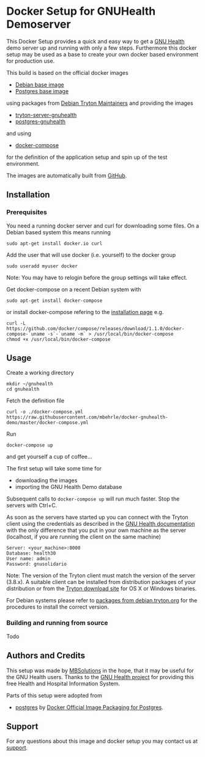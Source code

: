 # Docker Setup for GNUHealth Demoserver

This Docker Setup provides a quick and easy way to get a
[GNU Health](http://www.gnuhealth.org/index.html) demo server
up and running with only a few steps.
Furthermore this docker setup may be used as a base to create your
own docker based environment for production use.

This build is based on the official docker images

* [Debian base image](https://registry.hub.docker.com/_/debian/)
* [Postgres base image](https://registry.hub.docker.com/_/postgres/)

using packages from [Debian Tryton Maintainers](http://tryton.alioth.debian.org/)
and providing the images

* [tryton-server-gnuhealth](https://registry.hub.docker.com/u/mbsolutions/tryton-server-gnuhealth/)
* [postgres-gnuhealth](https://registry.hub.docker.com/u/mbsolutions/tryton-server-gnuhealth/)

and using

* [docker-compose](https://docs.docker.com/compose/)

for the definition of the application setup and spin up of the test
environment.

The images are automatically built from [GitHub](https://github.com/mbehrle/docker-gnuhealth-demo).

## Installation

### Prerequisites

You need a running docker server and curl for downloading some files.
On a Debian based system this means running

    sudo apt-get install docker.io curl

Add the user that will use docker (i.e. yourself) to the docker group

    sudo useradd myuser docker

Note: You may have to relogin before the group settings will take effect.

Get docker-compose on a recent Debian system with

    sudo apt-get install docker-compose

or install docker-compose refering to the [installation page](http://docs.docker.com/compose/install/) e.g.

    curl -L https://github.com/docker/compose/releases/download/1.1.0/docker-compose-`uname -s`-`uname -m` > /usr/local/bin/docker-compose
    chmod +x /usr/local/bin/docker-compose

## Usage

Create a working directory

    mkdir ~/gnuhealth
    cd gnuhealth

Fetch the definition file

    curl -o ./docker-compose.yml https://raw.githubusercontent.com/mbehrle/docker-gnuhealth-demo/master/docker-compose.yml

Run

    docker-compose up

and get yourself a cup of coffee...

The first setup will take some time for

* downloading the images
* importing the GNU Health Demo database

Subsequent calls to `docker-compose up` will run much faster.
Stop the servers with Ctrl+C.

As soon as the servers have started up you can connect with the Tryton client using the credentials
as described in the [GNU Health documentation](http://en.wikibooks.org/wiki/GNU_Health/The_Demo_database#Online_Demo_Database)
with the only difference that you put in your own machine as the server (localhost, if you are
running the client on the same machine)

    Server: <your_machine>:8000
    Database: health30
    User name: admin
    Password: gnusolidario

Note: The version of the Tryton client must match the version of the server (3.8.x).
A suitable client can be installed from distribution packages of your distribution or from the
[Tryton download site](http://www.tryton.org/download.html) for OS X or Windows binaries.

For Debian systems please refer to [packages from debian.tryton.org](http://tryton.alioth.debian.org/mirror.html#distributions)
for the procedures to install the correct version.

### Building and running from source

Todo

## Authors and Credits

This setup was made by [MBSolutions](http://www.m9s.biz) in the hope, that it may be useful
for the GNU Health users. Thanks to the [GNU Health project](http://health.gnu.org/)
for providing this free Health and Hospital Information System.

Parts of this setup were adopted from

* [postgres](https://github.com/docker-library/postgres/) by [Docker Official Image Packaging for Postgres](https://github.com/docker-library/postgres/).


## Support

For any questions about this image and docker setup you may contact us at [support](mailto:info@m9s.biz).
